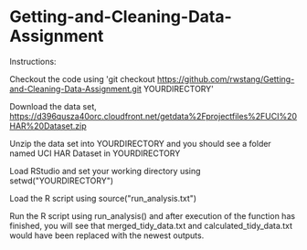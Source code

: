 # Getting-and-Cleaning-Data-Assignment
Instructions:


 Checkout the code using 'git checkout https://github.com/rwstang/Getting-and-Cleaning-Data-Assignment.git YOURDIRECTORY'

 
 Download the data set, https://d396qusza40orc.cloudfront.net/getdata%2Fprojectfiles%2FUCI%20HAR%20Dataset.zip

 
 Unzip the data set into YOURDIRECTORY and you should see a folder named UCI HAR Dataset in YOURDIRECTORY

 
 Load RStudio and set your working directory using setwd("YOURDIRECTORY")

 
 Load the R script using source("run_analysis.txt")

 
 Run the R script using run_analysis() and after execution of the function has finished, you will see that merged_tidy_data.txt and calculated_tidy_data.txt  would have been replaced with the newest outputs.


